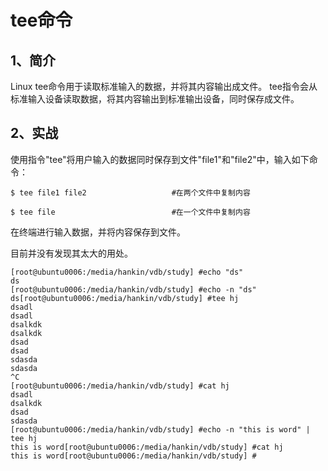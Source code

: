 # tee命令

## 1、简介
Linux tee命令用于读取标准输入的数据，并将其内容输出成文件。
tee指令会从标准输入设备读取数据，将其内容输出到标准输出设备，同时保存成文件。

## 2、实战
使用指令"tee"将用户输入的数据同时保存到文件"file1"和"file2"中，输入如下命令：
```
$ tee file1 file2                   #在两个文件中复制内容 

$ tee file							#在一个文件中复制内容
```

在终端进行输入数据，并将内容保存到文件。

目前并没有发现其太大的用处。

```
[root@ubuntu0006:/media/hankin/vdb/study] #echo "ds"
ds
[root@ubuntu0006:/media/hankin/vdb/study] #echo -n "ds"
ds[root@ubuntu0006:/media/hankin/vdb/study] #tee hj
dsadl
dsadl
dsalkdk
dsalkdk
dsad
dsad
sdasda
sdasda
^C
[root@ubuntu0006:/media/hankin/vdb/study] #cat hj
dsadl
dsalkdk
dsad
sdasda
[root@ubuntu0006:/media/hankin/vdb/study] #echo -n "this is word" | tee hj
this is word[root@ubuntu0006:/media/hankin/vdb/study] #cat hj
this is word[root@ubuntu0006:/media/hankin/vdb/study] #
```


